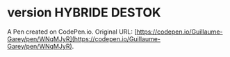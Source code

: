 # version HYBRIDE DESTOK

A Pen created on CodePen.io. Original URL: [https://codepen.io/Guillaume-Garey/pen/WNqMJyR](https://codepen.io/Guillaume-Garey/pen/WNqMJyR).

